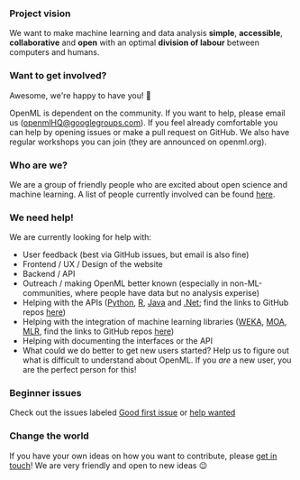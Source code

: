 ### Project vision
We want to make machine learning and data analysis **simple**, **accessible**, **collaborative** and **open** with an optimal **division of labour** between computers and humans. 

### Want to get involved?
Awesome, we're happy to have you! :tada: 

OpenML is dependent on the community. If you want to help, please email us (openmlHQ@googlegroups.com). If you feel already comfortable you can help by opening issues or make a pull request on GitHub. We also have regular workshops you can join (they are announced on openml.org).

### Who are we?
We are a group of friendly people who are excited about open science and machine learning. A list of people currently involved can be found [here](https://www.openml.org/contact).

### We need help!
We are currently looking for help with:
* User feedback (best via GitHub issues, but email is also fine)
* Frontend / UX / Design of the website 
* Backend / API 
* Outreach / making OpenML better known (especially in non-ML-communities, where people have data but no analysis experise)
* Helping with the APIs ([Python](https://openml.github.io/OpenML/Python-start/), [R](https://openml.github.io/OpenML/R-guide/), [Java](https://openml.github.io/OpenML/Java-guide/) and [.Net](https://openml.github.io/OpenML/NET-API/); find the links to GitHub repos [here](https://github.com/openml/OpenML/wiki))
* Helping with the integration of machine learning libraries ([WEKA](https://www.openml.org/#WEKA), [MOA](https://www.openml.org/#plugin_moa), [MLR](https://openml.github.io/OpenML/mlr/), find the links to GitHub repos [here](https://github.com/openml/OpenML/wiki))
* Helping with documenting the interfaces or the API
* What could we do better to get new users started? Help us to figure out what is difficult to understand about OpenML. If you *are* a new user, you are the perfect person for this!

### Beginner issues
Check out the issues labeled [Good first issue](https://github.com/issues?q=is%3Aopen+is%3Aissue+user%3Aopenml++label%3A%22Good+first+issue%22+) or [help wanted](https://github.com/issues?q=is%3Aopen+is%3Aissue+user%3Aopenml++label%3A%22help+wanted%22+)

### Change the world
If you have your own ideas on how you want to contribute, please [get in touch](https://github.com/openml/OpenML/wiki/Communication-Channels)! We are very friendly and open to new ideas :wink: 


